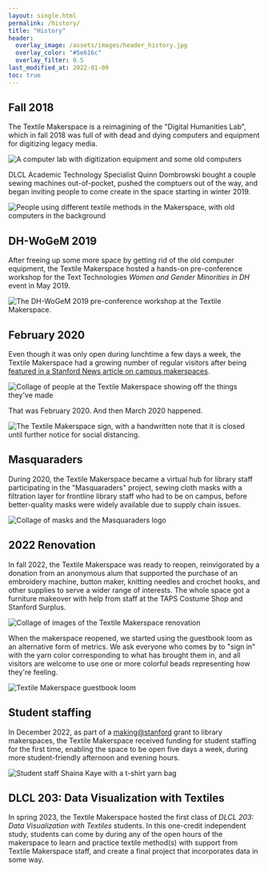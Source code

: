 ```yaml
---
layout: single.html
permalink: /history/
title: "History"
header:
  overlay_image: /assets/images/header_history.jpg
  overlay_color: "#5e616c"
  overlay_filter: 0.5
last_modified_at: 2022-01-09
toc: true
---
```


## Fall 2018

The Textile Makerspace is a reimagining of the "Digital Humanities Lab", which in fall 2018 was full of with dead and dying computers and equipment for digitizing legacy media. 

![A computer lab with digitization equipment and some old computers](/assets/images/about_computerlab.jpg)

DLCL Academic Technology Specialist Quinn Dombrowski bought a couple sewing machines out-of-pocket, pushed the comptuers out of the way, and began inviting people to come create in the space starting in winter 2019.

![People using different textile methods in the Makerspace, with old computers in the background](/assets/images/about_v1.jpg)

## DH-WoGeM 2019

After freeing up some more space by getting rid of the old computer equipment, the Textile Makerspace hosted a hands-on pre-conference workshop for the Text Technologies *Women and Gender Minorities in DH* event in May 2019.

![The DH-WoGeM 2019 pre-conference workshop at the Textile Makerspace.](/assets/images/about_dhwogem2019.jpg)

## February 2020

Even though it was only open during lunchtime a few days a week, the Textile Makerspace had a growing number of regular visitors after being [featured in a Stanford News article on campus makerspaces](https://news.stanford.edu/2019/12/09/makerspaces-at-stanford/). 

![Collage of people at the Textile Makerspace showing off the things they've made](/assets/images/about_feb2020.jpg)

That was February 2020. And then March 2020 happened.

![The Textile Makerspace sign, with a handwritten note that it is closed until further notice for social distancing.](/assets/images/about_socialdistancing.jpg)

## Masquaraders

During 2020, the Textile Makerspace became a virtual hub for library staff participating in the "Masquaraders" project, sewing cloth masks with a filtration layer for frontline library staff who had to be on campus, before better-quality masks were widely available due to supply chain issues.

![Collage of masks and the Masquaraders logo](/assets/images/about_masquaraders.jpg)

## 2022 Renovation

In fall 2022, the Textile Makerspace was ready to reopen, reinvigorated by a donation from an anonymous alum that supported the purchase of an embroidery machine, button maker, knitting needles and crochet hooks, and other supplies to serve a wider range of interests. The whole space got a furniture makeover with help from staff at the TAPS Costume Shop and Stanford Surplus. 

![Collage of images of the Textile Makerspace renovation](/assets/images/about_renovation.jpg)

When the makerspace reopened, we started using the guestbook loom as an alternative form of metrics. We ask everyone who comes by to "sign in" with the yarn color corresponding to what has brought them in, and all visitors are welcome to use one or more colorful beads representing how they're feeling.

![Textile Makerspace guestbook loom](/assets/images/about_guestbookloom.jpg)


## Student staffing

In December 2022, as part of a [making@stanford](https://making.stanford.edu/) grant to library makerspaces, the Textile Makerspace received funding for student staffing for the first time, enabling the space to be open five days a week, during more student-friendly afternoon and evening hours.

![Student staff Shaina Kaye with a t-shirt yarn bag](/assets/images/about_shainabag.jpg)

## DLCL 203: Data Visualization with Textiles

In spring 2023, the Textile Makerspace hosted the first class of *DLCL 203: Data Visualization with Textiles* students. In this one-credit independent study, students can come by during any of the open hours of the makerspace to learn and practice textile method(s) with support from Textile Makerspace staff, and create a final project that incorporates data in some way.